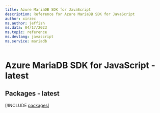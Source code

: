 ```yaml
---
title: Azure MariaDB SDK for JavaScript
description: Reference for Azure MariaDB SDK for JavaScript
author: xirzec
ms.author: jeffish
ms.data: 04/17/2023
ms.topic: reference
ms.devlang: javascript
ms.service: mariadb
---
```

# Azure MariaDB SDK for JavaScript - latest
## Packages - latest
[!INCLUDE [packages](mariadb-index.md)]